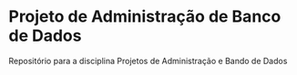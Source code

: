 # Projeto de Administração de Banco de Dados
Repositório para a disciplina Projetos de Administração e Bando de Dados
